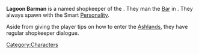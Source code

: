 **Lagoon Barman** is a named shopkeeper of the [](02%20-%20Projects%20&%20Wikis/Kenshi/Kenshi%20Wiki/Kenshi%20Wiki%20Template/Tech_Hunters.md). They man the
[Bar](Flats_Lagoon_Bar.md "wikilink") in [](Flats_Lagoon.md). They always spawn with the Smart
[Personality](Personality.md "wikilink").

Aside from giving the player tips on how to enter the
[Ashlands](Ashlands.md "wikilink"), they have regular shopkeeper dialogue.

[Category:Characters](Category:Characters "wikilink")
